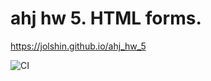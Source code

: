 # ahj hw 5. HTML forms.

https://jolshin.github.io/ahj_hw_5

![CI](https://github.com/jolshin/ahj_hw_5/actions/workflows/web.yml/badge.svg)